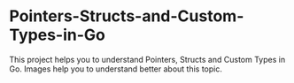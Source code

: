 # Pointers-Structs-and-Custom-Types-in-Go
This project helps you to understand Pointers, Structs and Custom Types in Go. Images help you to understand better about this topic.
